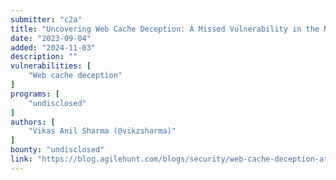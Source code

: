```yaml
---
submitter: "c2a"
title: "Uncovering Web Cache Deception: A Missed Vulnerability in the Most Unexpected Places"
date: "2023-09-04"
added: "2024-11-03"
description: ""
vulnerabilities: [
    "Web cache deception"
]
programs: [
    "undisclosed"
]
authors: [
    "Vikas Anil Sharma (@vikzsharma)"
]
bounty: "undisclosed"
link: "https://blog.agilehunt.com/blogs/security/web-cache-deception-attack-on-404-page-exposing-pii-data-to-unauthenticated-users"
---
```




